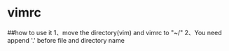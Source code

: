 # vimrc

##how to use it
1、move the directory(vim) and vimrc to "~/"
2、You need append '.' before file and directory name


